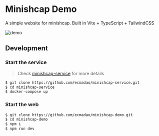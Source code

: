 # Minishcap Demo

A simple website for minishcap. Built in Vite + TypeScript + TailwindCSS

![demo](./public/screenshot.gif)

## Development

### Start the service

> Check [minishcap-service](https://github.com/ecmadao/minishcap-service) for more details

```bash
$ git clone https://github.com/ecmadao/minishcap-service.git
$ cd minishcap-service
$ docker-compose up
```

### Start the web

```bash
$ git clone https://github.com/ecmadao/minishcap-demo.git
$ cd minishcap-demo
$ npm i
$ npm run dev
```